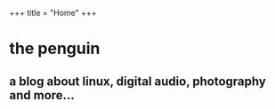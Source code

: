 +++
title = "Home"
+++

# the penguin

## a blog about linux, digital audio, photography and more...

